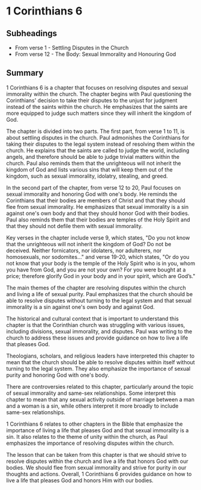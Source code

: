 # 1 Corinthians 6

## Subheadings

* From verse 1 - Settling Disputes in the Church
* From verse 12 - The Body: Sexual Immorality and Honouring God

## Summary

1 Corinthians 6 is a chapter that focuses on resolving disputes and sexual immorality within the church. The chapter begins with Paul questioning the Corinthians' decision to take their disputes to the unjust for judgment instead of the saints within the church. He emphasizes that the saints are more equipped to judge such matters since they will inherit the kingdom of God.

The chapter is divided into two parts. The first part, from verse 1 to 11, is about settling disputes in the church. Paul admonishes the Corinthians for taking their disputes to the legal system instead of resolving them within the church. He explains that the saints are called to judge the world, including angels, and therefore should be able to judge trivial matters within the church. Paul also reminds them that the unrighteous will not inherit the kingdom of God and lists various sins that will keep them out of the kingdom, such as sexual immorality, idolatry, stealing, and greed.

In the second part of the chapter, from verse 12 to 20, Paul focuses on sexual immorality and honoring God with one's body. He reminds the Corinthians that their bodies are members of Christ and that they should flee from sexual immorality. He emphasizes that sexual immorality is a sin against one's own body and that they should honor God with their bodies. Paul also reminds them that their bodies are temples of the Holy Spirit and that they should not defile them with sexual immorality.

Key verses in the chapter include verse 9, which states, "Do you not know that the unrighteous will not inherit the kingdom of God? Do not be deceived. Neither fornicators, nor idolaters, nor adulterers, nor homosexuals, nor sodomites..." and verse 19-20, which states, "Or do you not know that your body is the temple of the Holy Spirit who is in you, whom you have from God, and you are not your own? For you were bought at a price; therefore glorify God in your body and in your spirit, which are God’s."

The main themes of the chapter are resolving disputes within the church and living a life of sexual purity. Paul emphasizes that the church should be able to resolve disputes without turning to the legal system and that sexual immorality is a sin against one's own body and against God.

The historical and cultural context that is important to understand this chapter is that the Corinthian church was struggling with various issues, including divisions, sexual immorality, and disputes. Paul was writing to the church to address these issues and provide guidance on how to live a life that pleases God.

Theologians, scholars, and religious leaders have interpreted this chapter to mean that the church should be able to resolve disputes within itself without turning to the legal system. They also emphasize the importance of sexual purity and honoring God with one's body.

There are controversies related to this chapter, particularly around the topic of sexual immorality and same-sex relationships. Some interpret this chapter to mean that any sexual activity outside of marriage between a man and a woman is a sin, while others interpret it more broadly to include same-sex relationships.

1 Corinthians 6 relates to other chapters in the Bible that emphasize the importance of living a life that pleases God and that sexual immorality is a sin. It also relates to the theme of unity within the church, as Paul emphasizes the importance of resolving disputes within the church.

The lesson that can be taken from this chapter is that we should strive to resolve disputes within the church and live a life that honors God with our bodies. We should flee from sexual immorality and strive for purity in our thoughts and actions. Overall, 1 Corinthians 6 provides guidance on how to live a life that pleases God and honors Him with our bodies.